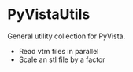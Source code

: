 # PyVistaUtils
General utility collection for PyVista.
- Read vtm files in parallel
- Scale an stl file by a factor 
